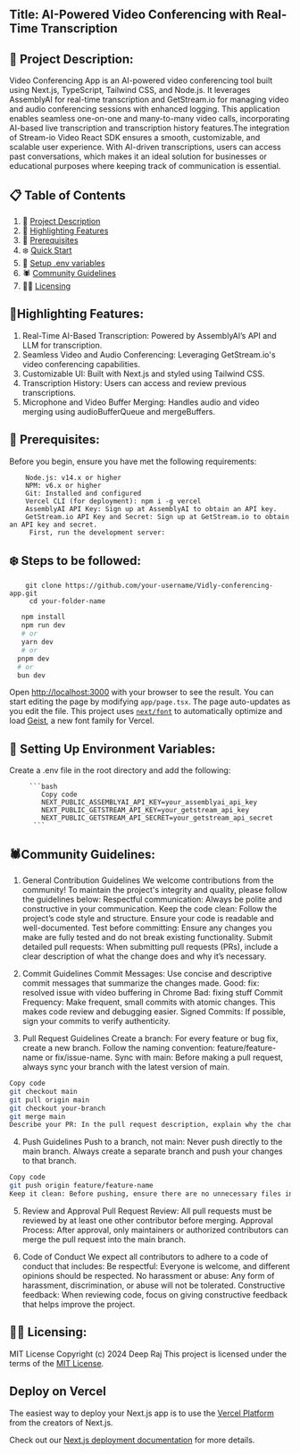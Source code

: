 ## Title: AI-Powered Video Conferencing with Real-Time Transcription

## <a name="description">🤖 Project Description: </a>
Video Conferencing App is an AI-powered video conferencing tool built using Next.js, TypeScript, Tailwind CSS, and Node.js.
It leverages AssemblyAI for real-time transcription and GetStream.io for managing video and audio conferencing sessions
with enhanced logging. This application enables seamless one-on-one and many-to-many video calls, incorporating AI-based 
live transcription and transcription history features.The integration of Stream-io Video React SDK ensures a smooth,
customizable, and scalable user experience. With AI-driven transcriptions, users can access past conversations, which 
makes it an ideal solution for businesses or educational purposes where keeping track of communication is essential.

## 📋 <a name="table">Table of Contents</a>

1. 🤖 [Project Description](#description)
2. 🙎 [Highlighting Features](#features)
3. 🦉 [Prerequisites](#prerequisites)
4. ❄️ [Quick Start](#quick-start)
5. 🤠 [Setup .env variables](#snippet)
6. 🕷️ [Community Guidelines](#guidelines)
7. 👨‍⚖️ [Licensing](#license)


## <a name="features">🙎Highlighting Features: </a>

  1. Real-Time AI-Based Transcription: Powered by AssemblyAI’s API and LLM for transcription.
  2. Seamless Video and Audio Conferencing: Leveraging GetStream.io's video conferencing capabilities.
  3. Customizable UI: Built with Next.js and styled using Tailwind CSS.
  4. Transcription History: Users can access and review previous transcriptions.
  5. Microphone and Video Buffer Merging: Handles audio and video merging using audioBufferQueue and mergeBuffers.

## <a name="prerequisites">🦉 Prerequisites: </a>
  Before you begin, ensure you have met the following requirements:
   ```
       Node.js: v14.x or higher
       NPM: v6.x or higher
       Git: Installed and configured
       Vercel CLI (for deployment): npm i -g vercel
       AssemblyAI API Key: Sign up at AssemblyAI to obtain an API key.
       GetStream.io API Key and Secret: Sign up at GetStream.io to obtain an API key and secret.
        First, run the development server:
   ```

## <a name="quick-start"> ❄️ Steps to be followed: </a>
  ```
      git clone https://github.com/your-username/Vidly-conferencing-app.git
       cd your-folder-name
  ```

   ```bash
      npm install
      npm run dev
      # or
      yarn dev
      # or
     pnpm dev
     # or
     bun dev
   ```
   Open [http://localhost:3000](http://localhost:3000) with your browser to see the result.
  You can start editing the page by modifying `app/page.tsx`. The page auto-updates as you edit the file.
  This project uses [`next/font`](https://nextjs.org/docs/app/building-your-application/optimizing/fonts) to automatically optimize and load [Geist](https://vercel.com/font), a new font family for Vercel.

## <a name="snippet"> 🤠 Setting Up Environment Variables: </a>
  Create a .env file in the root directory and add the following:

         ```bash
            Copy code
            NEXT_PUBLIC_ASSEMBLYAI_API_KEY=your_assemblyai_api_key
            NEXT_PUBLIC_GETSTREAM_API_KEY=your_getstream_api_key
            NEXT_PUBLIC_GETSTREAM_API_SECRET=your_getstream_api_secret
          ```
## <a name="guidelines"> 🕷️Community Guidelines: </a> 

1. General Contribution Guidelines
We welcome contributions from the community! To maintain the project's integrity and quality, please follow the guidelines below:
Respectful communication: Always be polite and constructive in your communication.
Keep the code clean: Follow the project’s code style and structure. Ensure your code is readable and well-documented.
Test before committing: Ensure any changes you make are fully tested and do not break existing functionality.
Submit detailed pull requests: When submitting pull requests (PRs), include a clear description of what the change does and why it’s necessary.

2. Commit Guidelines
Commit Messages: Use concise and descriptive commit messages that summarize the changes made.
Good: fix: resolved issue with video buffering in Chrome
Bad: fixing stuff
Commit Frequency: Make frequent, small commits with atomic changes. This makes code review and debugging easier.
Signed Commits: If possible, sign your commits to verify authenticity.

3. Pull Request Guidelines
Create a branch: For every feature or bug fix, create a new branch. Follow the naming convention: feature/feature-name or fix/issue-name.
Sync with main: Before making a pull request, always sync your branch with the latest version of main.
```bash
Copy code
git checkout main
git pull origin main
git checkout your-branch
git merge main
Describe your PR: In the pull request description, explain why the changes are needed, what was done, and how to test it.
```

4. Push Guidelines
Push to a branch, not main: Never push directly to the main branch. Always create a separate branch and push your changes to that branch.
```bash
Copy code
git push origin feature/feature-name
Keep it clean: Before pushing, ensure there are no unnecessary files in the commit (e.g., .env, node_modules, etc.).
```

5. Review and Approval
Pull Request Review: All pull requests must be reviewed by at least one other contributor before merging.
Approval Process: After approval, only maintainers or authorized contributors can merge the pull request into the main branch.

6. Code of Conduct
We expect all contributors to adhere to a code of conduct that includes:
Be respectful: Everyone is welcome, and different opinions should be respected.
No harassment or abuse: Any form of harassment, discrimination, or abuse will not be tolerated.
Constructive feedback: When reviewing code, focus on giving constructive feedback that helps improve the project.

## <a name="license"> 👨‍⚖️ Licensing: </a>
   MIT License
   Copyright (c) 2024 Deep Raj
This project is licensed under the terms of the [MIT License](./LICENSE).

## Deploy on Vercel
The easiest way to deploy your Next.js app is to use the [Vercel Platform](https://vercel.com/new?utm_medium=default-template&filter=next.js&utm_source=create-next-app&utm_campaign=create-next-app-readme) from the creators of Next.js.

Check out our [Next.js deployment documentation](https://nextjs.org/docs/app/building-your-application/deploying) for more details.
